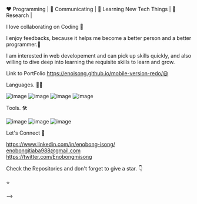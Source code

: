 ❤️ Programming | 🖤 Communicating | 💙 Learning New Tech Things | 🧡 Research |
  

I love collaborating on Coding 🖤

I enjoy feedbacks, because it helps me become a better person and a better programmer.🧡

I am interested in web developement and can pick up skills quickly, and also willing to dive deep into learning the requisite skills to learn and grow.

Link to PortFolio https://enoisong.github.io/mobile-version-redo/😃



Languages. 👨‍💻


 ![image](https://user-images.githubusercontent.com/110339348/231052561-69c74214-6593-44aa-9c76-4567f0177554.png) ![image](https://user-images.githubusercontent.com/110339348/231052888-3f3ac460-16d5-4e66-adb5-63cab35db001.png) ![image](https://user-images.githubusercontent.com/110339348/231053119-3869660b-ba4d-4e76-82ed-298605432cd0.png) ![image](https://user-images.githubusercontent.com/110339348/231052931-a1e276fc-e6b7-4d7d-8ce9-6c10729d1801.png)




Tools. 🛠

![image](https://user-images.githubusercontent.com/110339348/231053420-d16c62e9-e12f-426e-aa02-0083b00a10b3.png) ![image](https://user-images.githubusercontent.com/110339348/231055076-fa302866-3832-48a5-bbc8-3bf2decba8dd.png)
![image](https://user-images.githubusercontent.com/110339348/231053821-a18641e8-a72d-4b94-a95d-069028129c0a.png)





  
  
  
  
  
  
  
 
Let's Connect 🤝
    
   https://www.linkedin.com/in/enobong-isong/                           
    enobongitiaba988@gmail.com          
   https://twitter.com/Enobongmisong







 
 
 
 
 
 





 Check the Repositories and don't forget to give a star. 👇

⭐ 

 

 

-->
